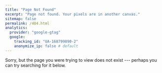 ```yaml
---
title: "Page Not Found"
excerpt: "Page not found. Your pixels are in another canvas."
sitemap: false
permalink: /404.html
analytics:
  provider: "google-gtag"
  google:
    tracking_id: "UA-168799890-2"
    anonymize_ip: false # default
---
```


Sorry, but the page you were trying to view does not exist --- perhaps you can try searching for it below.

<script>
  var GOOG_FIXURL_LANG = 'en';
  var GOOG_FIXURL_SITE = '{{ site.url }}'
</script>
<script src="https://linkhelp.clients.google.com/tbproxy/lh/wm/fixurl.js">
</script>
